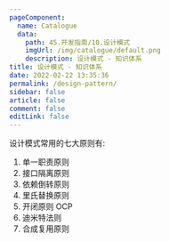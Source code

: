 ```yaml
---
pageComponent: 
  name: Catalogue
  data: 
    path: 45.开发指南/10.设计模式
    imgUrl: /img/catalogue/default.png
    description: 设计模式 - 知识体系
title: 设计模式 - 知识体系
date: 2022-02-22 13:35:36
permalink: /design-pattern/
sidebar: false
article: false
comment: false
editLink: false
---
```


设计模式常用的七大原则有:

1. 单一职责原则
2. 接口隔离原则
3. 依赖倒转原则
4. 里氏替换原则
5. 开闭原则 OCP
6. 迪米特法则
7. 合成复用原则

